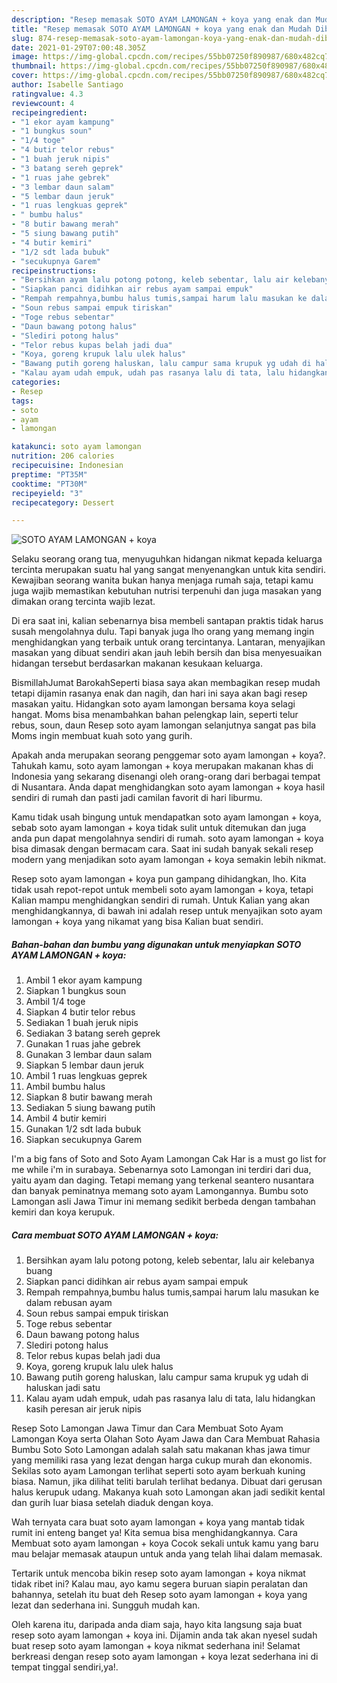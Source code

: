 ```yaml
---
description: "Resep memasak SOTO AYAM LAMONGAN + koya yang enak dan Mudah Dibuat"
title: "Resep memasak SOTO AYAM LAMONGAN + koya yang enak dan Mudah Dibuat"
slug: 874-resep-memasak-soto-ayam-lamongan-koya-yang-enak-dan-mudah-dibuat
date: 2021-01-29T07:00:48.305Z
image: https://img-global.cpcdn.com/recipes/55bb07250f890987/680x482cq70/soto-ayam-lamongan-koya-foto-resep-utama.jpg
thumbnail: https://img-global.cpcdn.com/recipes/55bb07250f890987/680x482cq70/soto-ayam-lamongan-koya-foto-resep-utama.jpg
cover: https://img-global.cpcdn.com/recipes/55bb07250f890987/680x482cq70/soto-ayam-lamongan-koya-foto-resep-utama.jpg
author: Isabelle Santiago
ratingvalue: 4.3
reviewcount: 4
recipeingredient:
- "1 ekor ayam kampung"
- "1 bungkus soun"
- "1/4 toge"
- "4 butir telor rebus"
- "1 buah jeruk nipis"
- "3 batang sereh geprek"
- "1 ruas jahe gebrek"
- "3 lembar daun salam"
- "5 lembar daun jeruk"
- "1 ruas lengkuas geprek"
- " bumbu halus"
- "8 butir bawang merah"
- "5 siung bawang putih"
- "4 butir kemiri"
- "1/2 sdt lada bubuk"
- "secukupnya Garem"
recipeinstructions:
- "Bersihkan ayam lalu potong potong, keleb sebentar, lalu air kelebanya buang"
- "Siapkan panci didihkan air rebus ayam sampai empuk"
- "Rempah rempahnya,bumbu halus tumis,sampai harum lalu masukan ke dalam rebusan ayam"
- "Soun rebus sampai empuk tiriskan"
- "Toge rebus sebentar"
- "Daun bawang potong halus"
- "Slediri potong halus"
- "Telor rebus kupas belah jadi dua"
- "Koya, goreng krupuk lalu ulek halus"
- "Bawang putih goreng haluskan, lalu campur sama krupuk yg udah di haluskan jadi satu"
- "Kalau ayam udah empuk, udah pas rasanya lalu di tata, lalu hidangkan kasih peresan air jeruk nipis"
categories:
- Resep
tags:
- soto
- ayam
- lamongan

katakunci: soto ayam lamongan 
nutrition: 206 calories
recipecuisine: Indonesian
preptime: "PT35M"
cooktime: "PT30M"
recipeyield: "3"
recipecategory: Dessert

---
```



![SOTO AYAM LAMONGAN + koya](https://img-global.cpcdn.com/recipes/55bb07250f890987/680x482cq70/soto-ayam-lamongan-koya-foto-resep-utama.jpg)

Selaku seorang orang tua, menyuguhkan hidangan nikmat kepada keluarga tercinta merupakan suatu hal yang sangat menyenangkan untuk kita sendiri. Kewajiban seorang  wanita bukan hanya menjaga rumah saja, tetapi kamu juga wajib memastikan kebutuhan nutrisi terpenuhi dan juga masakan yang dimakan orang tercinta wajib lezat.

Di era  saat ini, kalian sebenarnya bisa membeli santapan praktis tidak harus susah mengolahnya dulu. Tapi banyak juga lho orang yang memang ingin menghidangkan yang terbaik untuk orang tercintanya. Lantaran, menyajikan masakan yang dibuat sendiri akan jauh lebih bersih dan bisa menyesuaikan hidangan tersebut berdasarkan makanan kesukaan keluarga. 

BismillahJumat BarokahSeperti biasa saya akan membagikan resep mudah tetapi dijamin rasanya enak dan nagih, dan hari ini saya akan bagi resep masakan yaitu. Hidangkan soto ayam lamongan bersama koya selagi hangat. Moms bisa menambahkan bahan pelengkap lain, seperti telur rebus, soun, daun Resep soto ayam lamongan selanjutnya sangat pas bila Moms ingin membuat kuah soto yang gurih.

Apakah anda merupakan seorang penggemar soto ayam lamongan + koya?. Tahukah kamu, soto ayam lamongan + koya merupakan makanan khas di Indonesia yang sekarang disenangi oleh orang-orang dari berbagai tempat di Nusantara. Anda dapat menghidangkan soto ayam lamongan + koya hasil sendiri di rumah dan pasti jadi camilan favorit di hari liburmu.

Kamu tidak usah bingung untuk mendapatkan soto ayam lamongan + koya, sebab soto ayam lamongan + koya tidak sulit untuk ditemukan dan juga anda pun dapat mengolahnya sendiri di rumah. soto ayam lamongan + koya bisa dimasak dengan bermacam cara. Saat ini sudah banyak sekali resep modern yang menjadikan soto ayam lamongan + koya semakin lebih nikmat.

Resep soto ayam lamongan + koya pun gampang dihidangkan, lho. Kita tidak usah repot-repot untuk membeli soto ayam lamongan + koya, tetapi Kalian mampu menghidangkan sendiri di rumah. Untuk Kalian yang akan menghidangkannya, di bawah ini adalah resep untuk menyajikan soto ayam lamongan + koya yang nikamat yang bisa Kalian buat sendiri.

<!--inarticleads1-->

##### Bahan-bahan dan bumbu yang digunakan untuk menyiapkan SOTO AYAM LAMONGAN + koya:

1. Ambil 1 ekor ayam kampung
1. Siapkan 1 bungkus soun
1. Ambil 1/4 toge
1. Siapkan 4 butir telor rebus
1. Sediakan 1 buah jeruk nipis
1. Sediakan 3 batang sereh geprek
1. Gunakan 1 ruas jahe gebrek
1. Gunakan 3 lembar daun salam
1. Siapkan 5 lembar daun jeruk
1. Ambil 1 ruas lengkuas geprek
1. Ambil  bumbu halus
1. Siapkan 8 butir bawang merah
1. Sediakan 5 siung bawang putih
1. Ambil 4 butir kemiri
1. Gunakan 1/2 sdt lada bubuk
1. Siapkan secukupnya Garem


I&#39;m a big fans of Soto and Soto Ayam Lamongan Cak Har is a must go list for me while i&#39;m in surabaya. Sebenarnya soto Lamongan ini terdiri dari dua, yaitu ayam dan daging. Tetapi memang yang terkenal seantero nusantara dan banyak peminatnya memang soto ayam Lamongannya. Bumbu soto Lamongan asli Jawa Timur ini memang sedikit berbeda dengan tambahan kemiri dan koya kerupuk. 

<!--inarticleads2-->

##### Cara membuat SOTO AYAM LAMONGAN + koya:

1. Bersihkan ayam lalu potong potong, keleb sebentar, lalu air kelebanya buang
1. Siapkan panci didihkan air rebus ayam sampai empuk
1. Rempah rempahnya,bumbu halus tumis,sampai harum lalu masukan ke dalam rebusan ayam
1. Soun rebus sampai empuk tiriskan
1. Toge rebus sebentar
1. Daun bawang potong halus
1. Slediri potong halus
1. Telor rebus kupas belah jadi dua
1. Koya, goreng krupuk lalu ulek halus
1. Bawang putih goreng haluskan, lalu campur sama krupuk yg udah di haluskan jadi satu
1. Kalau ayam udah empuk, udah pas rasanya lalu di tata, lalu hidangkan kasih peresan air jeruk nipis


Resep Soto Lamongan Jawa Timur dan Cara Membuat Soto Ayam Lamongan Koya serta Olahan Soto Ayam Jawa dan Cara Membuat Rahasia Bumbu Soto Soto Lamongan adalah salah satu makanan khas jawa timur yang memiliki rasa yang lezat dengan harga cukup murah dan ekonomis. Sekilas soto ayam Lamongan terlihat seperti soto ayam berkuah kuning biasa. Namun, jika dilihat teliti barulah terlihat bedanya. Dibuat dari gerusan halus kerupuk udang. Makanya kuah soto Lamongan akan jadi sedikit kental dan gurih luar biasa setelah diaduk dengan koya. 

Wah ternyata cara buat soto ayam lamongan + koya yang mantab tidak rumit ini enteng banget ya! Kita semua bisa menghidangkannya. Cara Membuat soto ayam lamongan + koya Cocok sekali untuk kamu yang baru mau belajar memasak ataupun untuk anda yang telah lihai dalam memasak.

Tertarik untuk mencoba bikin resep soto ayam lamongan + koya nikmat tidak ribet ini? Kalau mau, ayo kamu segera buruan siapin peralatan dan bahannya, setelah itu buat deh Resep soto ayam lamongan + koya yang lezat dan sederhana ini. Sungguh mudah kan. 

Oleh karena itu, daripada anda diam saja, hayo kita langsung saja buat resep soto ayam lamongan + koya ini. Dijamin anda tak akan nyesel sudah buat resep soto ayam lamongan + koya nikmat sederhana ini! Selamat berkreasi dengan resep soto ayam lamongan + koya lezat sederhana ini di tempat tinggal sendiri,ya!.

